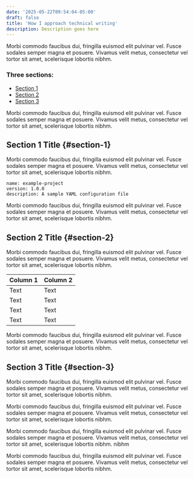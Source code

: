 ```yaml
---
date: '2025-05-22T09:54:04-05:00'
draft: false
title: 'How I approach technical writing'
description: Description goes here
---
```


Morbi commodo faucibus dui, fringilla euismod elit pulvinar vel.
Fusce sodales semper magna et posuere.
Vivamus velit metus, consectetur vel tortor sit amet, scelerisque lobortis nibhm.

### Three sections:
- [Section 1](#section-1)
- [Section 2](#section-2)
- [Section 3](#section-3)

Morbi commodo faucibus dui, fringilla euismod elit pulvinar vel. 
Fusce sodales semper magna et posuere. 
Vivamus velit metus, consectetur vel tortor sit amet, scelerisque lobortis nibhm.

## Section 1 Title {#section-1}

Morbi commodo faucibus dui, fringilla euismod elit pulvinar vel. 
Fusce sodales semper magna et posuere. 
Vivamus velit metus, consectetur vel tortor sit amet, scelerisque lobortis nibhm.

```
name: example-project
version: 1.0.0
description: A sample YAML configuration file
```


Morbi commodo faucibus dui, fringilla euismod elit pulvinar vel. 
Fusce sodales semper magna et posuere. 
Vivamus velit metus, consectetur vel tortor sit amet, scelerisque lobortis nibhm.

## Section 2 Title {#section-2}


Morbi commodo faucibus dui, fringilla euismod elit pulvinar vel. 
Fusce sodales semper magna et posuere. 
Vivamus velit metus, consectetur vel tortor sit amet, scelerisque lobortis nibhm.

| Column 1 | Column 2 |
| ----------- | ----------- |
| Text | Text |
| Text | Text |
| Text | Text |
| Text | Text |

Morbi commodo faucibus dui, fringilla euismod elit pulvinar vel. 
Fusce sodales semper magna et posuere. 
Vivamus velit metus, consectetur vel tortor sit amet, scelerisque lobortis nibhm.

## Section 3 Title {#section-3}

Morbi commodo faucibus dui, fringilla euismod elit pulvinar vel. 
Fusce sodales semper magna et posuere. 
Vivamus velit metus, consectetur vel tortor sit amet, scelerisque lobortis nibhm.

Morbi commodo faucibus dui, fringilla euismod elit pulvinar vel. 
Fusce sodales semper magna et posuere. 
Vivamus velit metus, consectetur vel tortor sit amet, scelerisque lobortis nibhm.

Morbi commodo faucibus dui, fringilla euismod elit pulvinar vel. 
Fusce sodales semper magna et posuere. 
Vivamus velit metus, consectetur vel tortor sit amet, scelerisque lobortis nibhm.
nibhm

Morbi commodo faucibus dui, fringilla euismod elit pulvinar vel. 
Fusce sodales semper magna et posuere. 
Vivamus velit metus, consectetur vel tortor sit amet, scelerisque lobortis nibhm.
